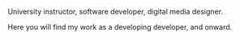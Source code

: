 University instructor, software developer, digital media designer. 

Here you will find my work as a developing developer, and onward.
